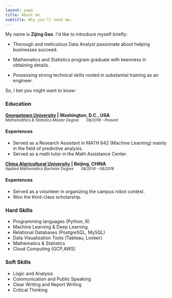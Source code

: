 ```yaml
---
layout: page
title: About me
subtitle: Why you'll need me.
---
```


My name is **Zijing Gao**. I'd like to introduce myself briefly:

- Thorough and meticulous Data Analyst passionate about helping businesses succeed.

- Mathematics and Statistics program graduate with keenness in obtaining details.

- Possessing strong technical skills rooted in substantial training as an engineer.

So, I bet you might want to know:

### Education
__[Georgetown University](https://www.georgetown.edu/) | Washington, D.C., USA__ <br/>
<sub>_Mathemathics & Statistics Master Degree      &nbsp; &nbsp; &nbsp;      08/2018 - Present_</sub> <br/>
#### Experiences
- Served as a Research Assistant in MATH 642 (Machine Learning) mainly in the field of predictive analysis.
- Served as a math tutor in the Math Assistance Center.

__[China Algricultural University](https://en.cau.edu.cn/) | Beijing, CHINA__  <br/>
<sub>_Applied Mathematics Bachelor Degree  &nbsp; &nbsp; &nbsp;      08/2014 - 06/2018_</sub>  <br/>
#### Experiences
- Served as a volunteer in organizing the campus robot contest.
- Won the third-class scholarship.

### Hard Skills
- Programming languages (Python, R)
- Machine Learning & Deep Learning
- Relational Databases (PostgreSQL, MySQL)
- Data Visualization Tools (Tableau, Looker)
- Mathematics & Statistics
- Cloud Computing (GCP,AWS)

### Soft Skills
- Logic and Analysis
- Communication and Public Speaking
- Clear Writing and Report Writing
- Critical Thinking
